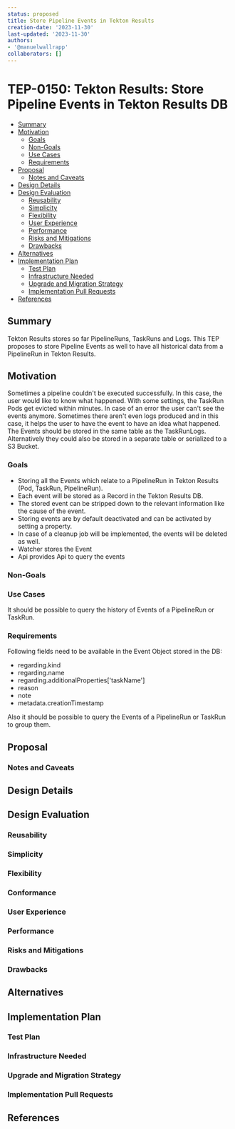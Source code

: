 ```yaml
---
status: proposed
title: Store Pipeline Events in Tekton Results
creation-date: '2023-11-30'
last-updated: '2023-11-30'
authors:
- '@manuelwallrapp'
collaborators: []
---
```


# TEP-0150: Tekton Results: Store Pipeline Events in Tekton Results DB

<!-- toc -->
- [Summary](#summary)
- [Motivation](#motivation)
  - [Goals](#goals)
  - [Non-Goals](#non-goals)
  - [Use Cases](#use-cases)
  - [Requirements](#requirements)
- [Proposal](#proposal)
  - [Notes and Caveats](#notes-and-caveats)
- [Design Details](#design-details)
- [Design Evaluation](#design-evaluation)
  - [Reusability](#reusability)
  - [Simplicity](#simplicity)
  - [Flexibility](#flexibility)
  - [User Experience](#user-experience)
  - [Performance](#performance)
  - [Risks and Mitigations](#risks-and-mitigations)
  - [Drawbacks](#drawbacks)
- [Alternatives](#alternatives)
- [Implementation Plan](#implementation-plan)
  - [Test Plan](#test-plan)
  - [Infrastructure Needed](#infrastructure-needed)
  - [Upgrade and Migration Strategy](#upgrade-and-migration-strategy)
  - [Implementation Pull Requests](#implementation-pull-requests)
- [References](#references)
<!-- /toc -->

## Summary
Tekton Results stores so far PipelineRuns, TaskRuns and Logs. 
This TEP proposes to store Pipeline Events as well to have all historical data from a PipelineRun in Tekton Results.


## Motivation
Sometimes a pipeline couldn't be executed successfully. In this case, the user would like to know what happened.
With some settings, the TaskRun Pods get evicted within minutes. In case of an error the user can't see the events anymore.
Sometimes there aren't even logs produced and in this case, it helps the user to have the event to have an idea what happened.
The Events should be stored in the same table as the TaskRunLogs. Alternatively they could also be stored in a separate table or serialized to a S3 Bucket.


### Goals
- Storing all the Events which relate to a PipelineRun in Tekton Results (Pod, TaskRun, PipelineRun). 
- Each event will be stored as a Record in the Tekton Results DB.
- The stored event can be stripped down to the relevant information like the cause of the event.
- Storing events are by default deactivated and can be activated by setting a property.
- In case of a cleanup job will be implemented, the events will be deleted as well.
- Watcher stores the Event
- Api provides Api to query the events


### Non-Goals

<!--
Listing non-goals helps to focus discussion and make progress.
- What is out of scope for this TEP?
-->

### Use Cases

It should be possible to query the history of Events of a PipelineRun or TaskRun.

### Requirements

Following fields need to be available in the Event Object stored in the DB:
- regarding.kind
- regarding.name
- regarding.additionalProperties['taskName']
- reason
- note
- metadata.creationTimestamp

Also it should be possible to query the Events of a PipelineRun or TaskRun to group them.


## Proposal

<!--
This is where we get down to the specifics of what the proposal actually is.
This should have enough detail that reviewers can understand exactly what
you're proposing, but should not include things like API designs or
implementation. The "Design Details" section below is for the real
nitty-gritty.
-->

### Notes and Caveats

<!--
(optional)

Go in to as much detail as necessary here.
- What are the caveats to the proposal?
- What are some important details that didn't come across above?
- What are the core concepts and how do they relate?
-->


## Design Details

<!--
This section should contain enough information that the specifics of your
change are understandable. This may include API specs (though not always
required) or even code snippets. If there's any ambiguity about HOW your
proposal will be implemented, this is the place to discuss them.

If it's helpful to include workflow diagrams or any other related images,
add them under "/teps/images/". It's upto the TEP author to choose the name
of the file, but general guidance is to include at least TEP number in the
file name, for example, "/teps/images/NNNN-workflow.jpg".
-->


## Design Evaluation
<!--
How does this proposal affect the api conventions, reusability, simplicity, flexibility
and conformance of Tekton, as described in [design principles](https://github.com/tektoncd/community/blob/master/design-principles.md)
-->

### Reusability

<!--
https://github.com/tektoncd/community/blob/main/design-principles.md#reusability

- Are there existing features related to the proposed features? Were the existing features reused?
- Is the problem being solved an authoring-time or runtime-concern? Is the proposed feature at the appropriate level
authoring or runtime?
-->

### Simplicity

<!--
https://github.com/tektoncd/community/blob/main/design-principles.md#simplicity

- How does this proposal affect the user experience?
- What’s the current user experience without the feature and how challenging is it?
- What will be the user experience with the feature? How would it have changed?
- Does this proposal contain the bare minimum change needed to solve for the use cases?
- Are there any implicit behaviors in the proposal? Would users expect these implicit behaviors or would they be
surprising? Are there security implications for these implicit behaviors?
-->

### Flexibility

<!--
https://github.com/tektoncd/community/blob/main/design-principles.md#flexibility

- Are there dependencies that need to be pulled in for this proposal to work? What support or maintenance would be
required for these dependencies?
- Are we coupling two or more Tekton projects in this proposal (e.g. coupling Pipelines to Chains)?
- Are we coupling Tekton and other projects (e.g. Knative, Sigstore) in this proposal?
- What is the impact of the coupling to operators e.g. maintenance & end-to-end testing?
- Are there opinionated choices being made in this proposal? If so, are they necessary and can users extend it with
their own choices?
-->

### Conformance

<!--
https://github.com/tektoncd/community/blob/main/design-principles.md#conformance

- Does this proposal require the user to understand how the Tekton API is implemented?
- Does this proposal introduce additional Kubernetes concepts into the API? If so, is this necessary?
- If the API is changing as a result of this proposal, what updates are needed to the
[API spec](https://github.com/tektoncd/pipeline/blob/main/docs/api-spec.md)?
-->

### User Experience

<!--
(optional)

Consideration about the user experience. Depending on the area of change,
users may be Task and Pipeline editors, they may trigger TaskRuns and
PipelineRuns or they may be responsible for monitoring the execution of runs,
via CLI, dashboard or a monitoring system.

Consider including folks that also work on CLI and dashboard.
-->

### Performance

<!--
(optional)

Consider which use cases are impacted by this change and what are their
performance requirements.
- What impact does this change have on the start-up time and execution time
of TaskRuns and PipelineRuns?
- What impact does it have on the resource footprint of Tekton controllers
as well as TaskRuns and PipelineRuns?
-->

### Risks and Mitigations

<!--
What are the risks of this proposal and how do we mitigate? Think broadly.
For example, consider both security and how this will impact the larger
Tekton ecosystem. Consider including folks that also work outside the WGs
or subproject.
- How will security be reviewed and by whom?
- How will UX be reviewed and by whom?
-->

### Drawbacks

<!--
Why should this TEP _not_ be implemented?
-->

## Alternatives

<!--
What other approaches did you consider and why did you rule them out? These do
not need to be as detailed as the proposal, but should include enough
information to express the idea and why it was not acceptable.
-->


## Implementation Plan

<!--
What are the implementation phases or milestones? Taking an incremental approach
makes it easier to review and merge the implementation pull request.
-->


### Test Plan

<!--
Consider the following in developing a test plan for this enhancement:
- Will there be e2e and integration tests, in addition to unit tests?
- How will it be tested in isolation vs with other components?

No need to outline all the test cases, just the general strategy. Anything
that would count as tricky in the implementation and anything particularly
challenging to test should be called out.

All code is expected to have adequate tests (eventually with coverage
expectations).
-->

### Infrastructure Needed

<!--
(optional)

Use this section if you need things from the project or working group.
Examples include a new subproject, repos requested, GitHub details.
Listing these here allows a working group to get the process for these
resources started right away.
-->

### Upgrade and Migration Strategy

<!--
(optional)

Use this section to detail whether this feature needs an upgrade or
migration strategy. This is especially useful when we modify a
behavior or add a feature that may replace and deprecate a current one.
-->

### Implementation Pull Requests

<!--
Once the TEP is ready to be marked as implemented, list down all the GitHub
merged pull requests.

Note: This section is exclusively for merged pull requests for this TEP.
It will be a quick reference for those looking for implementation of this TEP.
-->

## References

<!--
(optional)

Use this section to add links to GitHub issues, other TEPs, design docs in Tekton
shared drive, examples, etc. This is useful to refer back to any other related links
to get more details.
-->
